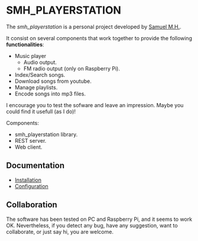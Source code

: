 # SMH_PLAYERSTATION

The *smh_playerstation* is a personal project developed by [Samuel M.H.](http://samuelmh.com).

It consist on several components that work together to provide the following **functionalities**:
* Music player
	* Audio output.
	* FM radio output (only on Raspberry Pi).
* Index/Search songs.
* Download songs from youtube.
* Manage playlists.
* Encode songs into mp3 files.

I encourage you to test the sofware and leave an impression. Maybe you could find it usefull (as I do)!


Components:
* smh_playerstation library.
* REST server.
* Web client.


## Documentation
* [Installation](doc/installation.md)
* [Configuration](doc/configuration.md)


## Collaboration
The software has been tested on PC and Raspberry Pi, and it seems to work OK. Nevertheless, if you detect any bug, have any suggestion, want to collaborate, or just say hi, you are welcome.
